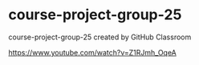 # course-project-group-25
course-project-group-25 created by GitHub Classroom


https://www.youtube.com/watch?v=Z1RJmh_OqeA

